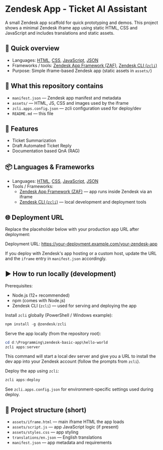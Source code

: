 # Zendesk App - Ticket AI Assistant

A small Zendesk app scaffold for quick prototyping and demos. This project shows a minimal Zendesk iframe app using static HTML, CSS and JavaScript and includes translations and static assets.

## 🚀 Quick overview

- Languages: [HTML](https://developer.mozilla.org/en-US/docs/Web/HTML), [CSS](https://developer.mozilla.org/en-US/docs/Web/CSS), [JavaScript](https://developer.mozilla.org/en-US/docs/Web/JavaScript), [JSON](https://www.json.org/json-en.html)
- Frameworks / tools: [Zendesk App Framework (ZAF)](https://developer.zendesk.com/apps/docs/apps-v2), [Zendesk CLI (`zcli`)](https://developer.zendesk.com/apps/docs/zcli/getting-started)
- Purpose: Simple iframe-based Zendesk app (static assets in `assets/`)

## 🧾 What this repository contains

- `manifest.json` — Zendesk app manifest and metadata
- `assets/` — HTML, JS, CSS and images used by the iframe
- `zcli.apps.config.json` — zcli configuration used for deploy/dev
- `README.md` — this file

## 🎯 Features

- Ticket Summarization
- Draft Automated Ticket Reply
- Documentation based QnA (RAG)

## 📦 Languages & Frameworks

- Languages: [HTML](https://developer.mozilla.org/en-US/docs/Web/HTML), [CSS](https://developer.mozilla.org/en-US/docs/Web/CSS), [JavaScript](https://developer.mozilla.org/en-US/docs/Web/JavaScript), [JSON](https://www.json.org/json-en.html)
- Tools / Frameworks:
	- [Zendesk App Framework (ZAF)](https://developer.zendesk.com/apps/docs/apps-v2) — app runs inside Zendesk via an iframe
	- [Zendesk CLI (`zcli`)](https://developer.zendesk.com/apps/docs/zcli/getting-started) — local development and deployment tools

## 🌐 Deployment URL

Replace the placeholder below with your production app URL after deployment:

Deployment URL: https://your-deployment.example.com/your-zendesk-app

If you deploy with Zendesk's app hosting or a custom host, update the URL and the `iframe` entry in `manifest.json` accordingly.

## ▶️ How to run locally (development)

Prerequisites:

- Node.js (12+ recommended)
- npm (comes with Node.js)
- Zendesk CLI (`zcli`) — used for serving and deploying the app

Install `zcli` globally (PowerShell / Windows example):

```powershell
npm install -g @zendesk/zcli
```

Serve the app locally (from the repository root):

```powershell
cd d:\Programming\zendesk-basic-app\hello-world
zcli apps:server
```

This command will start a local dev server and give you a URL to install the dev app into your Zendesk account (follow the prompts from `zcli`).

Deploy the app using `zcli`:

```powershell
zcli apps:deploy
```

See `zcli.apps.config.json` for environment-specific settings used during deploy.

## 🔧 Project structure (short)

- `assets/iframe.html` — main iframe HTML the app loads
- `assets/script.js` — app JavaScript logic (if present)
- `assets/styles.css` — app styling
- `translations/en.json` — English translations
- `manifest.json` — app metadata and requirements

